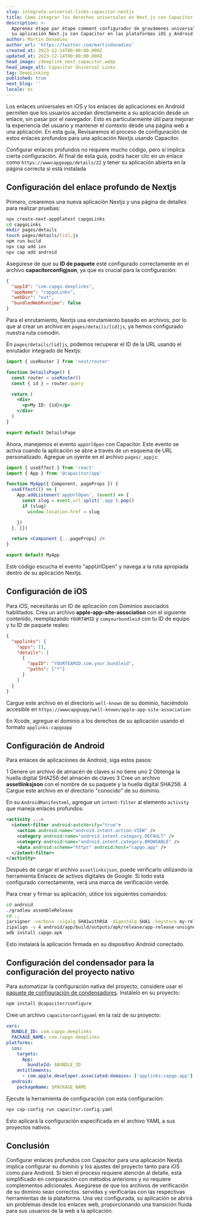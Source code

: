 ```yaml
---
slug: integrate-universal-links-capacitor-nextjs
title: Cómo integrar los derechos universales en Next.js con Capacitor
description: >-
  Apprenez étape par étape comment configurador de gravámenes universales para
  su aplicación Next.js con Capacitor en las plataformas iOS y Android.
author: Martin Donadieu
author_url: 'https://twitter.com/martindonadieu'
created_at: 2023-12-14T00:00:00.000Z
updated_at: 2023-12-14T00:00:00.000Z
head_image: /deeplink_next_capacitor.webp
head_image_alt: Capacitor Universal Links
tag: DeepLinking
published: true
next_blog: ''
locale: es
---
```


Los enlaces universales en iOS y los enlaces de aplicaciones en Android permiten que los usuarios accedan directamente a su aplicación desde un enlace, sin pasar por el navegador. Esto es particularmente útil para mejorar la experiencia del usuario y mantener el contexto desde una página web a una aplicación. En esta guía, Revisaremos el proceso de configuración de estos enlaces profundos para una aplicación Nextjs usando Capacitor.

Configurar enlaces profundos no requiere mucho código, pero sí implica cierta configuración. Al final de esta guía, podrá hacer clic en un enlace como `https://wwwcapgoapp/details/22` y tener su aplicación abierta en la página correcta si está instalada

## Configuración del enlace profundo de Nextjs

Primero, crearemos una nueva aplicación Nextjs y una página de detalles para realizar pruebas:

```sh
npx create-next-app@latest capgoLinks
cd capgoLinks
mkdir pages/details
touch pages/details/[id].js
npm run build
npx cap add ios
npx cap add android
```

Asegúrese de que su **ID de paquete** esté configurado correctamente en el archivo **capacitorconfigjson**, ya que es crucial para la configuración:

```json
{
  "appId": "com.capgo.deeplinks",
  "appName": "capgoLinks",
  "webDir": "out",
  "bundledWebRuntime": false
}
```

Para el enrutamiento, Nextjs usa enrutamiento basado en archivos, por lo que al crear un archivo en `pages/details/[id]js`, ya hemos configurado nuestra ruta comodín.

En `pages/details/[id]js`, podemos recuperar el ID de la URL usando el enrutador integrado de Nextjs:

```jsx
import { useRouter } from 'next/router'

function DetailsPage() {
  const router = useRouter()
  const { id } = router.query

  return (
    <div>
      <p>My ID: {id}</p>
    </div>
  )
}

export default DetailsPage
```

Ahora, manejemos el evento `appUrlOpen` con Capacitor. Este evento se activa cuando la aplicación se abre a través de un esquema de URL personalizado. Agregue un oyente en el archivo `pages/_appjs`:

```jsx
import { useEffect } from 'react'
import { App } from '@capacitor/app'

function MyApp({ Component, pageProps }) {
  useEffect(() => {
    App.addListener('appUrlOpen', (event) => {
      const slug = event.url.split('.app').pop()
      if (slug)
        window.location.href = slug

    })
  }, [])

  return <Component {...pageProps} />
}

export default MyApp
```

Este código escucha el evento "appUrlOpen" y navega a la ruta apropiada dentro de su aplicación Nextjs.

## Configuración de iOS

Para iOS, necesitarás un ID de aplicación con Dominios asociados habilitados. Crea un archivo **apple-app-site-association** con el siguiente contenido, reemplazando `YOURTAMID` y `comyourbundleid` con tu ID de equipo y tu ID de paquete reales:

```json
{
  "applinks": {
    "apps": [],
    "details": [
      {
        "appID": "YOURTEAMID.com.your.bundleid",
        "paths": ["*"]
      }
    ]
  }
}
```

Cargue este archivo en el directorio `well-known` de su dominio, haciéndolo accesible en `https://wwwcapgoapp/well-known/apple-app-site-association`

En Xcode, agregue el dominio a los derechos de su aplicación usando el formato `applinks:capgoapp`

## Configuración de Android

Para enlaces de aplicaciones de Android, siga estos pasos:

1 Genere un archivo de almacén de claves si no tiene uno
2 Obtenga la huella digital SHA256 del almacén de claves
3 Cree un archivo **assetlinksjson** con el nombre de su paquete y la huella digital SHA256.
4 Cargue este archivo en el directorio "conocido" de su dominio.

En su `AndroidManifestxml`, agregue un `intent-filter` al elemento `activity` que maneja enlaces profundos:

```xml
<activity ...>
  <intent-filter android:autoVerify="true">
    <action android:name="android.intent.action.VIEW" />
    <category android:name="android.intent.category.DEFAULT" />
    <category android:name="android.intent.category.BROWSABLE" />
    <data android:scheme="https" android:host="capgo.app" />
  </intent-filter>
</activity>
```

Después de cargar el archivo `assetlinksjson`, puede verificarlo utilizando la herramienta Enlaces de activos digitales de Google. Si todo está configurado correctamente, verá una marca de verificación verde.

Para crear y firmar su aplicación, utilice los siguientes comandos:

```sh
cd android
./gradlew assembleRelease
cd ..
jarsigner -verbose -sigalg SHA1withRSA -digestalg SHA1 -keystore my-release-key.keystore android/app/build/outputs/apk/release/app-release-unsigned.apk alias_name
zipalign -v 4 android/app/build/outputs/apk/release/app-release-unsigned.apk capgo.apk
adb install capgo.apk
```

Esto instalará la aplicación firmada en su dispositivo Android conectado.

## Configuración del condensador para la configuración del proyecto nativo

Para automatizar la configuración nativa del proyecto, considere usar el [paquete de configuración de condensadores](https://githubcom/ionic-team/capacitor-configure/). Instálelo en su proyecto:

```sh
npm install @capacitor/configure
```

Cree un archivo `capacitorconfigyaml` en la raíz de su proyecto:

```yaml
vars:
  BUNDLE_ID: com.capgo.deeplinks
  PACKAGE_NAME: com.capgo.deeplinks
platforms:
  ios:
    targets:
      App:
        bundleId: $BUNDLE_ID
    entitlements:
      - com.apple.developer.associated-domains: ['applinks:capgo.app']
  android:
    packageName: $PACKAGE_NAME
```

Ejecute la herramienta de configuración con esta configuración:

```sh
npx cap-config run capacitor.config.yaml
```

Esto aplicará la configuración especificada en el archivo YAML a sus proyectos nativos.

## Conclusión

Configurar enlaces profundos con Capacitor para una aplicación Nextjs implica configurar su dominio y los ajustes del proyecto tanto para iOS como para Android. Si bien el proceso requiere atención al detalle, está simplificado en comparación con métodos anteriores y no requiere complementos adicionales. Asegúrese de que los archivos de verificación de su dominio sean correctos. servidas y verificarlas con las respectivas herramientas de la plataforma. Una vez configurada, su aplicación se abrirá sin problemas desde los enlaces web, proporcionando una transición fluida para sus usuarios de la web a la aplicación.